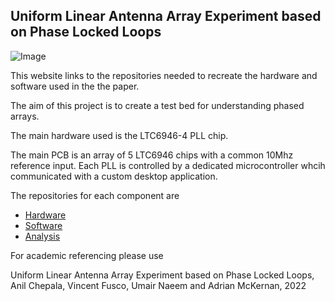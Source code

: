 ## Uniform Linear Antenna Array Experiment based on Phase Locked Loops

![Image](https://github.com/adrian-mckernan/adrian-mckernan.github.io/images/PLL_Block_diagram.png)

This website links to the repositories needed to recreate the hardware and software used in the the paper. 

The aim of this project is to create a test bed for understanding phased arrays. 

The main hardware used is the LTC6946-4 PLL chip. 

The main PCB is an array of 5 LTC6946 chips with a common 10Mhz reference input. Each PLL is controlled by a dedicated microcontroller whcih communicated with a custom desktop application.

The repositories for each component are 

- [Hardware](https://github.com/adrian-mckernan/Hardware)
- [Software](https://github.com/adrian-mckernan/Software)
- [Analysis](https://github.com/adrian-mckernan/Analysis)


For academic referencing please use

Uniform Linear Antenna Array Experiment based on Phase Locked Loops, Anil Chepala, Vincent Fusco, Umair Naeem and Adrian McKernan, 2022 
